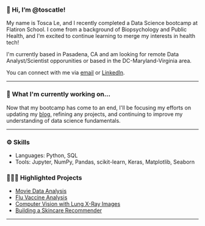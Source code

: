 ### 👋 Hi, I’m @toscatle!
My name is Tosca Le, and I recently completed a Data Science bootcamp at Flatiron School. I come from a background of Biopsychology and Public Health, and I'm excited to continue learning to merge my interests in health tech!

I'm currently based in Pasadena, CA and am looking for remote Data Analyst/Scientist opporunities or based in the DC-Maryland-Virginia area.

You can connect with me via [email](mailto:toscatle@gmail.com) or [LinkedIn](https://www.linkedin.com/in/tosca-le-/).
***

### 👀 What I'm currently working on...
Now that my bootcamp has come to an end, I'll be focusing my efforts on updating my [blog](https://toscatle.medium.com/), refining any projects, and continuing to improve my understanding of data science fundamentals. 
***

### ⚙️ Skills
- Languages: Python, SQL
- Tools: Jupyter, NumPy, Pandas, scikit-learn, Keras, Matplotlib, Seaborn

### 👩🏻‍💻 Highlighted Projects 
- [Movie Data Analysis](https://github.com/toscatle/movie_data_analysis)
- [Flu Vaccine Analysis](https://github.com/toscatle/flu_vaccine_analysis)
- [Computer Vision with Lung X-Ray Images](https://github.com/toscatle/pneumonia_xray_analysis)
- [Building a Skincare Recommender](https://github.com/toscatle/skincare_recommender)
***

<!---
toscatle/toscatle is a ✨ special ✨ repository because its `README.md` (this file) appears on your GitHub profile.
You can click the Preview link to take a look at your changes.
--->
